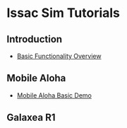 # Issac Sim Tutorials
## Introduction
* [Basic Functionality Overview](https://drive.google.com/uc?export=view&id=)

## Mobile Aloha
* [Mobile Aloha Basic Demo](https://drive.google.com/uc?export=view&id=1Eh4ysVUVlyN4b0U_7bOf2LYo6lGRYuJ9)


## Galaxea R1
